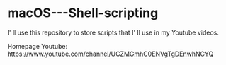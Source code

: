 # macOS---Shell-scripting

I' ll use this repository to store scripts that I' ll use in my Youtube videos.

Homepage Youtube:
https://www.youtube.com/channel/UCZMGmhC0ENVgTgDEnwhNCYQ

